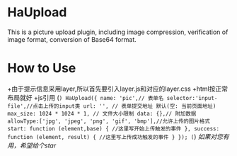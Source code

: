 # HaUpload
This is a picture upload plugin, including image compression, verification of image format, conversion of Base64 format.
# How to Use
+由于提示信息采用layer,所以首先要引入layer.js和对应的layer.css
+html按正常布局就好
+js引用
(```)
HaUpload({
	name: 'pic',// 表单名
	selector:'input-file',//点击上传的input类
	url: '', // 表单提交地址 默认(空: 当前页面地址)
	max_size: 1024 * 1024 * 1, // 文件大小限制
	data: {},// 附加数据
	allowType:['jpg', 'jpeg', 'png', 'gif', 'bmp'],//允许上传的图片格式
	start: function (element,base) {
		//这里写开始上传触发的事件
	},
	success: function (element, result) {
		//这里写上传成功触发的事件
	}
});
(```)
*如果对您有用，希望给个star*

